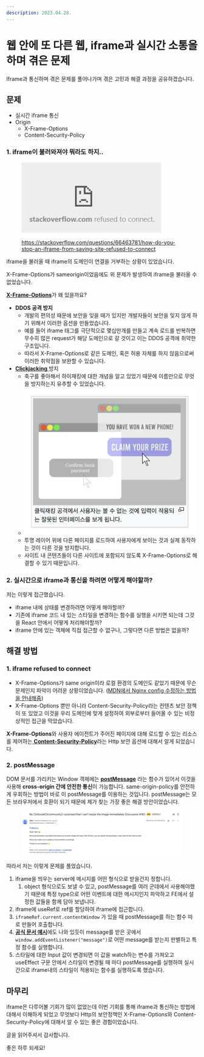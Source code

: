 ```yaml
---
description: 2023.04.28.
---
```


# 웹 안에 또 다른 웹, iframe과 실시간 소통을 하며 겪은 문제

Iframe과 통신하며 겪은 문제를 풀어나가며 겪은 고민과 해결 과정을 공유하겠습니다.



## 문제

* 실시간 iframe 통신
* Origin
  * X-Frame-Options
  * Content-Security-Policy



### 1. iframe이 불러와져야 뭐라도 하지..

<figure><img src="../../.gitbook/assets/image (5) (1).png" alt=""><figcaption><p><a href="https://stackoverflow.com/questions/66463781/how-do-you-stop-an-iframe-from-saying-site-refused-to-connect">https://stackoverflow.com/questions/66463781/how-do-you-stop-an-iframe-from-saying-site-refused-to-connect</a></p></figcaption></figure>

iframe을 불러올 때 iframe의 도메인이 연결을 거부하는 상황이 있었습니다.

X-Frame-Options가 sameorigin이었음에도 위 문제가 발생하여 iframe을 불러올 수 없었습니다.



[**X-Frame-Options**](https://developer.mozilla.org/ko/docs/Web/HTTP/Headers/X-Frame-Options)가 왜 있을까요?

* **DDOS 공격 방지**&#x20;
  * 개발의 편의성 때문에 보안을 잊을 때가 있지만 개발자들이 보안을 잊지 않게 하기 위해서 이러한 옵션을 만들었습니다.
  * 예를 들어 iframe 태그를 극단적으로 몇십만개를 만들고 계속 로드를 반복하면 무수히 많은 request가 해당 도메인으로 갈 것이고 이는 DDOS 공격에 취약한 구조입니다.
  * 따라서 X-Frame-Options로 같은 도메인, 혹은 허용 자체를 하지 않음으로써 이러한 취약점을 보완할 수 있습니다.
* [**Clickjacking** ](https://en.wikipedia.org/wiki/Clickjacking)방지
  * 축구를 좋아해서 하이재킹에 대한 개념을 알고 있었기 때문에 이름만으로 무엇을 방지하는지 유추할 수 있었습니다.
  * ![](<../../.gitbook/assets/image (2) (1) (1) (1) (1).png>)
  * 투명 레이어 위에 다른 페이지를 로드하여 사용자에게 보이는 것과 실제 동작하는 것이 다른 것을 방지합니다.
  * 사이트 내 콘텐츠들이 다른 사이트에 포함되지 않도록 X-Frame-Options로 해결할 수 있기 때문입니다.



### 2. 실시간으로 iframe과 통신을 하려면 어떻게 해야할까?

저는 이렇게 접근했습니다.

* iframe 내에 상태를 변경하려면 어떻게 해야할까?
* 기존에 iframe 코드 내 있는 스타일을 변경하는 함수를 실행을 시키면 되는데 그것을 React 안에서 어떻게 처리해야할까?
* iframe 안에 있는 객체에 직접 접근할 수 없구나, 그렇다면 다른 방법은 없을까?





## 해결 방법

### 1. iframe refused to connect

* X-Frame-Options가 same origin이라 로컬 환경의 도메인도 같았기 때문에 무슨 문제인지 파악이 어려운 상황이었습니다. ([MDN에서 Nginx config 수정하는 방법을 안내해줌](https://developer.mozilla.org/en-US/docs/Web/HTTP/Headers/X-Frame-Options#configuring\_nginx))
* X-Frame-Options 뿐만 아니라 Content-Security-Policy라는 컨텐츠 보안 정책이 또 있었고 이것을 우리 도메인에 맞게 설정하여 외부로부터 들어올 수 있는 비정상적인 접근을 막았습니다.

&#x20;**X-Frame-Options**와 사용자 에이전트가 주어진 페이지에 대해 로드할 수 있는 리소스를 제어하는[ **Content-Security-Policy**](https://developer.mozilla.org/en-US/docs/Web/HTTP/Headers/Content-Security-Policy)라는 Http 보안 옵션에 대해서 알게 되었습니다.



### 2. postMessage

DOM 문서를 가리키는 Window 객체에는 [**postMessage**](https://developer.mozilla.org/ko/docs/Web/API/Window/postMessage) 라는 함수가 있어서 이것을 사용해 **cross-origin 간에 안전한 통신**이 가능합니다. same-origin-policy를 안전하게 우회하는 방법이 바로 이 postMessage를 이용하는 것입니다. postMessage는 모든 브라우저에서 호환이 되기 때문에 제가 찾는 가장 좋은 해결 방안이었습니다.



<figure><img src="../../.gitbook/assets/image (9).png" alt=""><figcaption></figcaption></figure>

따라서 저는 이렇게 문제를 풀었습니다.

1. iframe을 띄우는 server에 메시지를 어떤 형식으로 받을건지 정합니다.
   1. object 형식으로도 보낼 수 있고, postMessage를 여러 군데에서 사용해야했기 때문에 특정 type으로 어떤 이벤트에 대한 메시지인지 파악하고 FE에서 설정한 값들을 함께 담아 보냅니다.
2. iframe에 useRef로 ref를 할당하여 iframe에 접근합니다.
3. `iframeRef.current.contentWindow` 가 있을 때 postMessage를 하는 함수 따로 만들어 호출합니다.
4. [**공식 문서 예시**](https://developer.mozilla.org/ko/docs/Web/API/Window/postMessage#example)에도 나와 있듯이 message를 받은 곳에서 `window.addEventListener("message")`로 어떤 message를 받는지 판별하고 특정 함수를 실행합니다.&#x20;
5. 스타일에 대한 Input 값이 변경되면 이 값을 watch하는 변수를 가져오고 useEffect 구문 안에서 스타일이 변경될 때 마다 postMessage를 실행하여 실시간으로 iframe내의 스타일이 적용되는 함수를 실행하도록 했습니다.



## 마무리

iframe은 다루어볼 기회가 많이 없었는데 이번 기회를 통해 iframe과 통신하는 방법에 대해서 이해하게 되었고 무엇보다 Http의 보안정책인 X-Frame-Options와 Content-Security-Policy에 대해서 알 수 있는 좋은 경험이었습니다.



글을 읽어주셔서 감사합니다.

좋은 하루 되세요!
